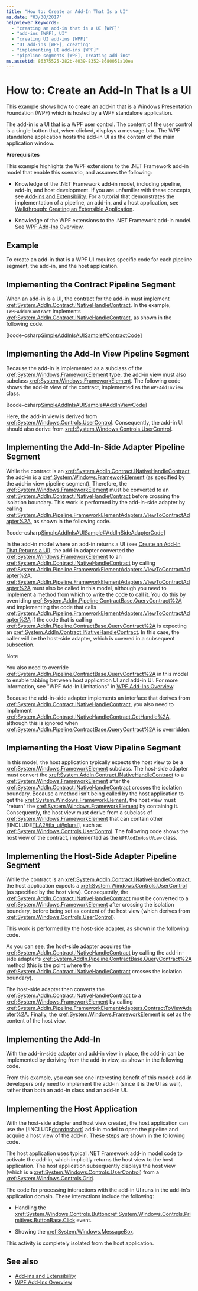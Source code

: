 ```yaml
---
title: "How to: Create an Add-In That Is a UI"
ms.date: "03/30/2017"
helpviewer_keywords: 
  - "creating an add-in that is a UI [WPF]"
  - "add-ins [WPF], UI"
  - "creating UI add-ins [WPF]"
  - "UI add-ins [WPF], creating"
  - "implementing UI add-ins [WPF]"
  - "pipeline segments [WPF], creating add-ins"
ms.assetid: 86375525-282b-4039-8352-8680051a10ea
---
```

# How to: Create an Add-In That Is a UI
This example shows how to create an add-in that is a Windows Presentation Foundation (WPF) which is hosted by a WPF standalone application.  
  
 The add-in is a UI that is a WPF user control. The content of the user control is a single button that, when clicked, displays a message box. The WPF standalone application hosts the add-in UI as the content of the main application window.  
  
 **Prerequisites**  
  
 This example highlights the WPF extensions to the .NET Framework add-in model that enable this scenario, and assumes the following:  
  
-   Knowledge of the .NET Framework add-in model, including pipeline, add-in, and host development. If you are unfamiliar with these concepts, see [Add-ins and Extensibility](/previous-versions/dotnet/netframework-4.0/bb384200(v%3dvs.100)). For a tutorial that demonstrates the implementation of a pipeline, an add-in, and a host application, see [Walkthrough: Creating an Extensible Application](/previous-versions/dotnet/netframework-4.0/bb788290(v%3dvs.100)).  
  
-   Knowledge of the WPF extensions to the .NET Framework add-in model. See [WPF Add-Ins Overview](wpf-add-ins-overview.md).  
  
## Example  
 To create an add-in that is a WPF UI requires specific code for each pipeline segment, the add-in, and the host application.  
    
  
<a name="Contract"></a>   
## Implementing the Contract Pipeline Segment  
 When an add-in is a UI, the contract for the add-in must implement <xref:System.AddIn.Contract.INativeHandleContract>. In the example, `IWPFAddInContract` implements <xref:System.AddIn.Contract.INativeHandleContract>, as shown in the following code.  
  
 [!code-csharp[SimpleAddInIsAUISample#ContractCode](~/samples/snippets/csharp/VS_Snippets_Wpf/SimpleAddInIsAUISample/CSharp/Contracts/IWPFAddInContract.cs#contractcode)]  
  
<a name="AddInViewPipeline"></a>   
## Implementing the Add-In View Pipeline Segment  
 Because the add-in is implemented as a subclass of the <xref:System.Windows.FrameworkElement> type, the add-in view must also subclass <xref:System.Windows.FrameworkElement>. The following code shows the add-in view of the contract, implemented as the `WPFAddInView` class.  
  
 [!code-csharp[SimpleAddInIsAUISample#AddInViewCode](~/samples/snippets/csharp/VS_Snippets_Wpf/SimpleAddInIsAUISample/CSharp/AddInViews/WPFAddInView.cs#addinviewcode)]  
  
 Here, the add-in view is derived from <xref:System.Windows.Controls.UserControl>. Consequently, the add-in UI should also derive from <xref:System.Windows.Controls.UserControl>.  
  
<a name="AddInSideAdapter"></a>   
## Implementing the Add-In-Side Adapter Pipeline Segment  
 While the contract is an <xref:System.AddIn.Contract.INativeHandleContract>, the add-in is a <xref:System.Windows.FrameworkElement> (as specified by the add-in view pipeline segment). Therefore, the <xref:System.Windows.FrameworkElement> must be converted to an <xref:System.AddIn.Contract.INativeHandleContract> before crossing the isolation boundary. This work is performed by the add-in-side adapter by calling <xref:System.AddIn.Pipeline.FrameworkElementAdapters.ViewToContractAdapter%2A>, as shown in the following code.  
  
 [!code-csharp[SimpleAddInIsAUISample#AddInSideAdapterCode](~/samples/snippets/csharp/VS_Snippets_Wpf/SimpleAddInIsAUISample/CSharp/AddInSideAdapters/WPFAddIn_ViewToContractAddInSideAdapter.cs#addinsideadaptercode)]  
  
 In the add-in model where an add-in returns a UI (see [Create an Add-In That Returns a UI](how-to-create-an-add-in-that-returns-a-ui.md)), the add-in adapter converted the <xref:System.Windows.FrameworkElement> to an <xref:System.AddIn.Contract.INativeHandleContract> by calling <xref:System.AddIn.Pipeline.FrameworkElementAdapters.ViewToContractAdapter%2A>. <xref:System.AddIn.Pipeline.FrameworkElementAdapters.ViewToContractAdapter%2A> must also be called in this model, although you need to implement a method from which to write the code to call it. You do this by overriding <xref:System.AddIn.Pipeline.ContractBase.QueryContract%2A> and implementing the code that calls <xref:System.AddIn.Pipeline.FrameworkElementAdapters.ViewToContractAdapter%2A> if the code that is calling <xref:System.AddIn.Pipeline.ContractBase.QueryContract%2A> is expecting an <xref:System.AddIn.Contract.INativeHandleContract>. In this case, the caller will be the host-side adapter, which is covered in a subsequent subsection.  
  
> [!NOTE]
>  You also need to override <xref:System.AddIn.Pipeline.ContractBase.QueryContract%2A> in this model to enable tabbing between host application UI and add-in UI. For more information, see "WPF Add-In Limitations" in [WPF Add-Ins Overview](wpf-add-ins-overview.md).  
  
 Because the add-in-side adapter implements an interface that derives from <xref:System.AddIn.Contract.INativeHandleContract>, you also need to implement <xref:System.AddIn.Contract.INativeHandleContract.GetHandle%2A>, although this is ignored when <xref:System.AddIn.Pipeline.ContractBase.QueryContract%2A> is overridden.  
  
<a name="HostViewPipeline"></a>   
## Implementing the Host View Pipeline Segment  
 In this model, the host application typically expects the host view to be a <xref:System.Windows.FrameworkElement> subclass. The host-side adapter must convert the <xref:System.AddIn.Contract.INativeHandleContract> to a <xref:System.Windows.FrameworkElement> after the <xref:System.AddIn.Contract.INativeHandleContract> crosses the isolation boundary. Because a method isn't being called by the host application to get the <xref:System.Windows.FrameworkElement>, the host view must "return" the <xref:System.Windows.FrameworkElement> by containing it. Consequently, the host view must derive from a subclass of <xref:System.Windows.FrameworkElement> that can contain other [!INCLUDE[TLA2#tla_ui#plural](../../../../includes/tla2sharptla-uisharpplural-md.md)], such as <xref:System.Windows.Controls.UserControl>. The following code shows the host view of the contract, implemented as the `WPFAddInHostView` class.  
  
  
  
<a name="HostSideAdapter"></a>   
## Implementing the Host-Side Adapter Pipeline Segment  
 While the contract is an <xref:System.AddIn.Contract.INativeHandleContract>, the host application expects a <xref:System.Windows.Controls.UserControl> (as specified by the host view). Consequently, the <xref:System.AddIn.Contract.INativeHandleContract> must be converted to a <xref:System.Windows.FrameworkElement> after crossing the isolation boundary, before being set as content of the host view (which derives from <xref:System.Windows.Controls.UserControl>).  
  
 This work is performed by the host-side adapter, as shown in the following code.  
  
  
  
 As you can see, the host-side adapter acquires the <xref:System.AddIn.Contract.INativeHandleContract> by calling the add-in-side adapter's <xref:System.AddIn.Pipeline.ContractBase.QueryContract%2A> method (this is the point where the <xref:System.AddIn.Contract.INativeHandleContract> crosses the isolation boundary).  
  
 The host-side adapter then converts the <xref:System.AddIn.Contract.INativeHandleContract> to a <xref:System.Windows.FrameworkElement> by calling <xref:System.AddIn.Pipeline.FrameworkElementAdapters.ContractToViewAdapter%2A>. Finally, the <xref:System.Windows.FrameworkElement> is set as the content of the host view.  
  
<a name="AddIn"></a>   
## Implementing the Add-In  
 With the add-in-side adapter and add-in view in place, the add-in can be implemented by deriving from the add-in view, as shown in the following code.  
  
  
  
  
  
 From this example, you can see one interesting benefit of this model: add-in developers only need to implement the add-in (since it is the UI as well), rather than both an add-in class and an add-in UI.  
  
<a name="HostApp"></a>   
## Implementing the Host Application  
 With the host-side adapter and host view created, the host application can use the [!INCLUDE[dnprdnshort](../../../../includes/dnprdnshort-md.md)] add-in model to open the pipeline and acquire a host view of the add-in. These steps are shown in the following code.  
  
  
  
 The host application uses typical .NET Framework add-in model code to activate the add-in, which implicitly returns the host view to the host application. The host application subsequently displays the host view (which is a <xref:System.Windows.Controls.UserControl>) from a <xref:System.Windows.Controls.Grid>.  
  
 The code for processing interactions with the add-in UI runs in the add-in's application domain. These interactions include the following:  
  
-   Handling the <xref:System.Windows.Controls.Button><xref:System.Windows.Controls.Primitives.ButtonBase.Click> event.  
  
-   Showing the <xref:System.Windows.MessageBox>.  
  
 This activity is completely isolated from the host application.  
  
## See also
- [Add-ins and Extensibility](/previous-versions/dotnet/netframework-4.0/bb384200(v%3dvs.100))
- [WPF Add-Ins Overview](wpf-add-ins-overview.md)

